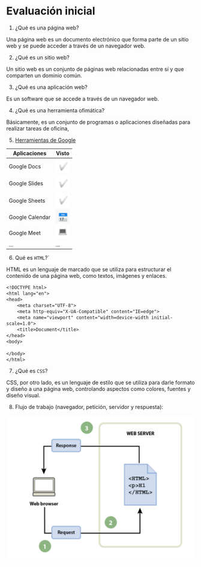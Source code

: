 # Evaluación inicial

1. ¿Qué es una página web?

Una página web es un documento electrónico que forma parte de un sitio web y se puede acceder a través de un navegador web.

2. ¿Qué es un sitio web?

Un sitio web es un conjunto de páginas web relacionadas entre sí y que comparten un dominio común.

3. ¿Qué es una aplicación web?

Es un software que se accede a través de un navegador web.

4. ¿Qué es una herramienta ofimática?

Básicamente, es un conjunto de programas o aplicaciones diseñadas para realizar tareas de oficina,

5. [Herramientas de Google](https://www.google.com/intl/es-419/chrome/browser-tools/ "Herramientas de Google")

|Aplicaciones|Visto|
|------------|-----|
|Google Docs|![Tick](https://github.com/RobertoNobleMaestro/ASIX1M4-A2-Evaluacion-inicial/blob/main/Captura%20de%20pantalla%202023-10-04%20132733.png)|
|Google Slides|![Tick](https://github.com/RobertoNobleMaestro/ASIX1M4-A2-Evaluacion-inicial/blob/main/Captura%20de%20pantalla%202023-10-04%20132733.png)|
|Google Sheets|![Tick](https://github.com/RobertoNobleMaestro/ASIX1M4-A2-Evaluacion-inicial/blob/main/Captura%20de%20pantalla%202023-10-04%20132733.png)|
|Google Calendar|![Calendar]( https://github.com/RobertoNobleMaestro/ASIX1M4-A2-Evaluacion-inicial/blob/main/Captura%20de%20pantalla%202023-10-04%20132808.png)|
|Google Meet|![Google Meet](https://github.com/RobertoNobleMaestro/ASIX1M4-A2-Evaluacion-inicial/blob/main/Captura%20de%20pantalla%202023-10-04%20132843.png)|
|...|...|

6. Qué es ``HTML``?´

HTML es un lenguaje de marcado que se utiliza para estructurar el contenido de una página web, como textos, imágenes y enlaces.

```
<!DOCTYPE html>
<html lang="en">
<head>
    <meta charset="UTF-8">
    <meta http-equiv="X-UA-Compatible" content="IE=edge">
    <meta name="viewport" content="width=device-width initial-scale=1.0">
    <title>Document</title>
</head>
<body>

</body>
</html>
```

7. ¿Qué es ``CSS``?

CSS, por otro lado, es un lenguaje de estilo que se utiliza para darle formato y diseño a una página web, controlando aspectos como colores, fuentes y diseño visual.

8. Flujo de trabajo (navegador, petición, servidor y respuesta):

![Esquema HTML](https://github.com/RobertoNobleMaestro/ASIX1M4-A2-Evaluacion-inicial/blob/main/Captura%20de%20pantalla%202023-10-04%20132240.png)
